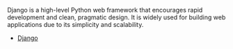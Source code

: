 Django is a high-level Python web framework that encourages rapid development and clean, pragmatic design. It is widely used for building web applications due to its simplicity and scalability.

- [Django](url)

